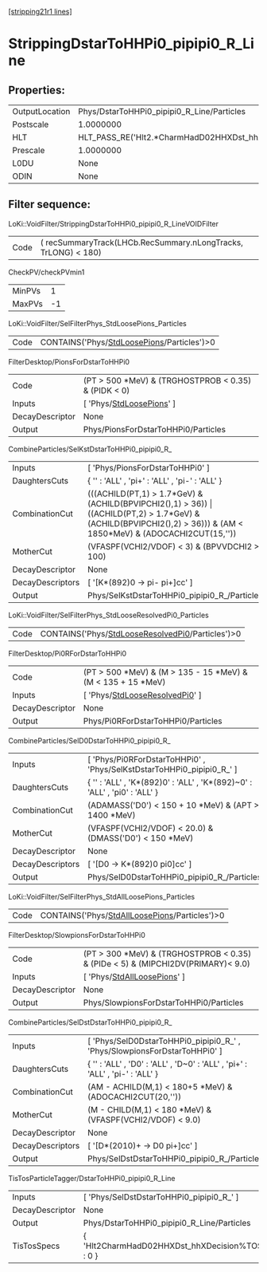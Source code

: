 [[stripping21r1 lines]](./stripping21r1-index)

# StrippingDstarToHHPi0_pipipi0_R_Line

## Properties:

|                |                                                        |
|----------------|--------------------------------------------------------|
| OutputLocation | Phys/DstarToHHPi0_pipipi0_R_Line/Particles             |
| Postscale      | 1.0000000                                              |
| HLT            | HLT_PASS_RE('Hlt2.\*CharmHadD02HHXDst_hhX.\*Decision') |
| Prescale       | 1.0000000                                              |
| L0DU           | None                                                   |
| ODIN           | None                                                   |

## Filter sequence:

LoKi::VoidFilter/StrippingDstarToHHPi0_pipipi0_R_LineVOIDFilter

|      |                                                                |
|------|----------------------------------------------------------------|
| Code | ( recSummaryTrack(LHCb.RecSummary.nLongTracks, TrLONG) \< 180) |

CheckPV/checkPVmin1

|        |     |
|--------|-----|
| MinPVs | 1   |
| MaxPVs | -1  |

LoKi::VoidFilter/SelFilterPhys_StdLoosePions_Particles

|      |                                                                                              |
|------|----------------------------------------------------------------------------------------------|
| Code | CONTAINS('Phys/[StdLoosePions](./stripping21r1-commonparticles-stdloosepions)/Particles')\>0 |

FilterDesktop/PionsForDstarToHHPi0

|                 |                                                                             |
|-----------------|-----------------------------------------------------------------------------|
| Code            | (PT \> 500 \*MeV) & (TRGHOSTPROB \< 0.35) & (PIDK \< 0)                     |
| Inputs          | [ 'Phys/[StdLoosePions](./stripping21r1-commonparticles-stdloosepions)' ] |
| DecayDescriptor | None                                                                        |
| Output          | Phys/PionsForDstarToHHPi0/Particles                                         |

CombineParticles/SelKstDstarToHHPi0_pipipi0_R\_

|                  |                                                                                                                                                                            |
|------------------|----------------------------------------------------------------------------------------------------------------------------------------------------------------------------|
| Inputs           | [ 'Phys/PionsForDstarToHHPi0' ]                                                                                                                                          |
| DaughtersCuts    | { '' : 'ALL' , 'pi+' : 'ALL' , 'pi-' : 'ALL' }                                                                                                                             |
| CombinationCut   | (((ACHILD(PT,1) \> 1.7\*GeV) & (ACHILD(BPVIPCHI2(),1) \> 36)) \| ((ACHILD(PT,2) \> 1.7\*GeV) & (ACHILD(BPVIPCHI2(),2) \> 36))) & (AM \< 1850\*MeV) & (ADOCACHI2CUT(15,'')) |
| MotherCut        | (VFASPF(VCHI2/VDOF) \< 3) & (BPVVDCHI2 \> 100)                                                                                                                             |
| DecayDescriptor  | None                                                                                                                                                                       |
| DecayDescriptors | [ '[K\*(892)0 -\> pi- pi+]cc' ]                                                                                                                                        |
| Output           | Phys/SelKstDstarToHHPi0_pipipi0_R\_/Particles                                                                                                                              |

LoKi::VoidFilter/SelFilterPhys_StdLooseResolvedPi0_Particles

|      |                                                                                                          |
|------|----------------------------------------------------------------------------------------------------------|
| Code | CONTAINS('Phys/[StdLooseResolvedPi0](./stripping21r1-commonparticles-stdlooseresolvedpi0)/Particles')\>0 |

FilterDesktop/Pi0RForDstarToHHPi0

|                 |                                                                                         |
|-----------------|-----------------------------------------------------------------------------------------|
| Code            | (PT \> 500 \*MeV) & (M \> 135 - 15 \*MeV) & (M \< 135 + 15 \*MeV)                       |
| Inputs          | [ 'Phys/[StdLooseResolvedPi0](./stripping21r1-commonparticles-stdlooseresolvedpi0)' ] |
| DecayDescriptor | None                                                                                    |
| Output          | Phys/Pi0RForDstarToHHPi0/Particles                                                      |

CombineParticles/SelD0DstarToHHPi0_pipipi0_R\_

|                  |                                                                             |
|------------------|-----------------------------------------------------------------------------|
| Inputs           | [ 'Phys/Pi0RForDstarToHHPi0' , 'Phys/SelKstDstarToHHPi0_pipipi0_R\_' ]    |
| DaughtersCuts    | { '' : 'ALL' , 'K\*(892)0' : 'ALL' , 'K\*(892)~0' : 'ALL' , 'pi0' : 'ALL' } |
| CombinationCut   | (ADAMASS('D0') \< 150 + 10 \*MeV) & (APT \> 1400 \*MeV)                     |
| MotherCut        | (VFASPF(VCHI2/VDOF) \< 20.0) & (DMASS('D0') \< 150 \*MeV)                   |
| DecayDescriptor  | None                                                                        |
| DecayDescriptors | [ '[D0 -\> K\*(892)0 pi0]cc' ]                                          |
| Output           | Phys/SelD0DstarToHHPi0_pipipi0_R\_/Particles                                |

LoKi::VoidFilter/SelFilterPhys_StdAllLoosePions_Particles

|      |                                                                                                    |
|------|----------------------------------------------------------------------------------------------------|
| Code | CONTAINS('Phys/[StdAllLoosePions](./stripping21r1-commonparticles-stdallloosepions)/Particles')\>0 |

FilterDesktop/SlowpionsForDstarToHHPi0

|                 |                                                                                      |
|-----------------|--------------------------------------------------------------------------------------|
| Code            | (PT \> 300 \*MeV) & (TRGHOSTPROB \< 0.35) & (PIDe \< 5) & (MIPCHI2DV(PRIMARY)\< 9.0) |
| Inputs          | [ 'Phys/[StdAllLoosePions](./stripping21r1-commonparticles-stdallloosepions)' ]    |
| DecayDescriptor | None                                                                                 |
| Output          | Phys/SlowpionsForDstarToHHPi0/Particles                                              |

CombineParticles/SelDstDstarToHHPi0_pipipi0_R\_

|                  |                                                                               |
|------------------|-------------------------------------------------------------------------------|
| Inputs           | [ 'Phys/SelD0DstarToHHPi0_pipipi0_R\_' , 'Phys/SlowpionsForDstarToHHPi0' ]  |
| DaughtersCuts    | { '' : 'ALL' , 'D0' : 'ALL' , 'D~0' : 'ALL' , 'pi+' : 'ALL' , 'pi-' : 'ALL' } |
| CombinationCut   | (AM - ACHILD(M,1) \< 180+5 \*MeV) & (ADOCACHI2CUT(20,''))                     |
| MotherCut        | (M - CHILD(M,1) \< 180 \*MeV) & (VFASPF(VCHI2/VDOF) \< 9.0)                   |
| DecayDescriptor  | None                                                                          |
| DecayDescriptors | [ '[D\*(2010)+ -\> D0 pi+]cc' ]                                           |
| Output           | Phys/SelDstDstarToHHPi0_pipipi0_R\_/Particles                                 |

TisTosParticleTagger/DstarToHHPi0_pipipi0_R_Line

|                 |                                                 |
|-----------------|-------------------------------------------------|
| Inputs          | [ 'Phys/SelDstDstarToHHPi0_pipipi0_R\_' ]     |
| DecayDescriptor | None                                            |
| Output          | Phys/DstarToHHPi0_pipipi0_R_Line/Particles      |
| TisTosSpecs     | { 'Hlt2CharmHadD02HHXDst_hhXDecision%TOS' : 0 } |
